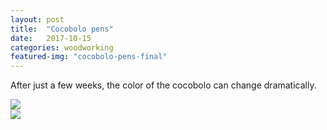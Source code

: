 ```yaml
---
layout: post
title:  "Cocobolo pens"
date:   2017-10-15
categories: woodworking
featured-img: "cocobolo-pens-final"
---
```

After just a few weeks, the color of the cocobolo can change dramatically.

<div class="row">
<div class="column">
<img src="https://lh3.googleusercontent.com/BAfYUqmb1fTEWb8KQ1ZVQtvK_1jLP7_vc82Oeq0dkNZ2NxpvAVD7vHxRxkywEGrjr5C6V6XhPBhfdtBXbfo230b5n5fXwS0Y0AtOD1x9veM7_YisWc_nsFUq2mFG48S4mos2PBfwfSAKGd7xCLD8mxWZ8LOZ4xsHObkbLL3HDmnKeV7O324WPJ-QcW3pd58zNp78_5IhyVWSWVrurH1QC-BgLIXN-9wGffkUgYJFoh9kf01Pg-mzZER-NxwEqtAxt3P-64L08L_oV79YnkYc8CzNOAs9LCPBygxWLTAoBlSVhxqn6fJmnJoQigQc6odcWoTAgmYEzVMPu1ISlSQTDWIrXelTvyNdNrKtDUS9nSCh0EBF7iYcd7DJCJOHdVrG35th6UWfmKBSCv_cOHMdMRwzc7MU1M3dZczfuwrwSUf-BPN2xZebx5_XDfGE__yHlYdRnyl44onifBIE4etL3oCqasLgyMHsHQXKKqEgJuRWqmJqsXlxq0_r4M3wXyvzzC6EwuN46z80ZwxpBIBw7z2GEnkY8S9Ijw6KC7oeBDX8Ls08PiXzbHIIZ6TSVmEOjeJMbIfy129megFiGFO3wJ92t4JZVvpGPvmVKQjX59y2TfLaaWKLA5OAdAt-lDXqAGcoI0KTttfh3n4hgKYOFKX0X5O47WvS=w757-h1012-no">
</div>

<div class="column">
<img src="https://lh3.googleusercontent.com/Z1_xIGUh56NXF3RGnH_YyJ8GT7CZwHO0z0DHQym4KLtJjsju7hhfWJo5Uw0WWoZxLlxY5PnnOPf0caBxFosp2GnWnlDFy0Mo7V7cI5dUJG78pcUXPL8kbqsGwjTQBaQbhTaZqyulPRAlNPqZL-Fhz3yb7vDwaEuzzJA0VgKeTFHvfjBj51xpA3ldkXRUxLGnnbfDq83R9WhofiCiS7MEfHunFPcbz9HiNxE6yZtJ5lbMClGJ8qpRfQAduCL06J6iI6D80ACmkTFrT6AqyZSe0pCxlXFlK8TgpjsVjZoPX-1b8JFkc7lNbe3b5qyDzYZlpvKYEreRvtJyxmZpgK6h9d3Tf0cQTv53gKOPAii4hGXeB_1UkdjkdwAsrhJfDP9kYvv_urE-sXcGOTVgRL1s0GlmGLOVzf9q5OiZojVkwXN9ms-ZE1VTg-H1052WY6TSsGKfPtqMe5FJKYkKdtWWkttkLouKjXsaRNHyhLugF5VK_6L8s5KyanXtSpTtmcOPCZSos7lUuMeET19qksVSmZ9AXD6ELR8bTpoS4refU2Z6m4ZcO0TUOKNhozJWIavWVzh4Pvl_k_aFVsS5n6lp6bArQ7g7WNv3k66CMdzuM5QFcCpKKfgroO9HqnpSh5tWiy71UWVGsqram8aP64l0lgA92CSBhbov=w757-h1012-no">
</div>
</div>